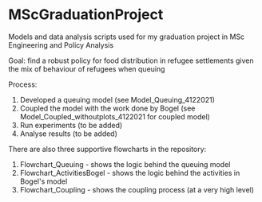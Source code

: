 # MScGraduationProject
Models and data analysis scripts used for my graduation project in MSc Engineering and Policy Analysis 

Goal: find a robust policy for food distribution in refugee settlements given the mix of behaviour of refugees when queuing 

Process:
1. Developed a queuing model (see Model_Queuing_4122021)
2. Coupled the model with the work done by Bogel (see Model_Coupled_withoutplots_4122021 for coupled model)
3. Run experiments  (to be added)
4. Analyse results  (to be added)


There are also three supportive flowcharts in the repository:
1. Flowchart_Queuing - shows the logic behind the queuing model
2. Flowchart_ActivitiesBogel - shows the logic behind the activities in Bogel's model
3. Flowchart_Coupling - shows the coupling process (at a very high level)
